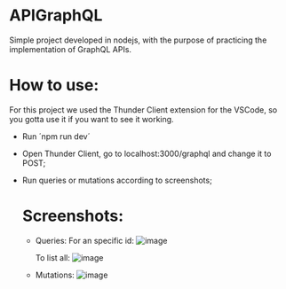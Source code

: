 # APIGraphQL
Simple project developed in nodejs, with the purpose of practicing the implementation of GraphQL APIs.

# How to use:
For this project we used the Thunder Client extension for the VSCode, so you gotta use it if you want to see it working.
- Run ´npm run dev´
- Open Thunder Client, go to localhost:3000/graphql and change it to POST;
- Run queries or mutations according to screenshots;

  # Screenshots:

  - Queries:
    For an specific id:
    ![image](https://github.com/user-attachments/assets/61a88469-66e5-498a-a4e9-26b73f1f207b)

    To list all:
    ![image](https://github.com/user-attachments/assets/16bacca3-6858-45a4-9fc3-d2f3b04253f9)
    

  - Mutations:
    ![image](https://github.com/user-attachments/assets/0641134b-2a5a-4dae-8484-d9579046f22b)
